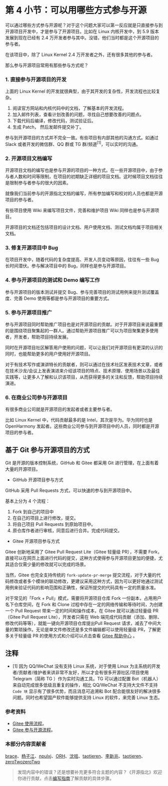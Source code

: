 # 第 4 小节：可以用哪些方式参与开源
可以通过哪些方式参与开源呢？对于这个问题大家可以第一反应就是只直接参与到开源项目开发中，才是参与了开源项目。比如在 Linux 内核开发中，到 5.9 版本发展到现在已经有 2.4 万开发者参与其中。没错，他们当时都是这个开源项目的参与者。

在该项目中，除了 Linux Kernel 2.4 万开发者之外，还有很多其他的参与者。

那么参与开源项目常用有那些参与方式呢？

### 1. 直接参与开源项目的开发

上面的 Linux Kernel 的开发就很典型，由于其开发的复杂性，开发流程也比较复杂。

1. 阅读官方网站和内核代码中的文档，了解基本的开发流程。
2. 加入邮件列表，查看计划改善的问题，寻找自己想要改善的问题点。
3. 下载代码后编译，修改代码，测试验证后。
4. 生成 Patch， 然后发邮件提交补丁。

参与到开源项目的方式并不完全一致。有些项目有内部其他的沟通方式。如通过 Slack 或者开发的微信群、QQ 群或 TG 群/频道<sup>[1]</sup>，可以实时的沟通。

### 2. 开源项目文档编写

开源项目文档的编写也是参与开源的项目的一种方式。在一些开源项目中，由于参与者人数和时间等限制，在项目的初期缺乏详细的项目文档。这时候项目文档往往是限制参与者参与的很大的因素。

就像我们当前参与的开源指北文档的编写，所有参加编写和校对的人员也都是开源项目的参与者。

有些项目使用 Wiki 来编写项目文件，完善和维护项目 Wiki 同样也是参与开源项目。

开源项目的文档还包括项目的设计文档、用户使用文档、测试文档均属于项目相关文档。

### 3. 修复开源项目中 Bug

在项目开发中，随着代码的复杂度提高、开发人员变动等原因，往往有一些 Bug 长时间潜伏。参与解决项目中的 Bug，同样也是参与开源项目。

### 4. 参与开源项目的测试和 Demo 编写工作

参与开源项目的版本测试并提交 Bug、参与完善项目的测试用例来提升测试覆盖度、完善 Demo 使用等都是参与开源项目的重要方式。

### 5. 参与开源项目推广

参与开源项目同时帮助推广项目也是对开源项目的贡献。对于开源项目来说最重要的是围绕项目聚集起的一群人。通过帮助开源项目推广可以为项目聚集更多使用者，开发者，帮助项目持续发展。

同时在开源项目社区解答用户使用的问题，可以让我们对开源项目有更深的认识的同时，也能帮助更多的用户使用好开源项目。

对于有技术写作或演讲特长的贡献者，则可以通过在技术社区发表技术文章，或者在技术沙龙/会议上发表演进来介绍该项目的特点、技术原理、使用场景以及最佳实践等，让更多人了解和认识该项目，从而获得更多的关注和反馈，帮助项目持续演进。

### 6. 在商业公司参与开源项目

有很多商业公司就是开源项目的发起者或者主要参与者。

比如 Linux Kernel 中，代码贡献最多的是 Intel，其次是华为。华为同时也是 OpenHarmony 发起者。这些商业公司参与到开源项目中的人员，同时都是开源项目的参与者。

## 基于 Git 参与开源项目的方式

Git 是开源的版本控制系统，GitHub 和 Gitee 都采用 Git 进行管理，在上面有着大量的开源项目。

* GitHub 开源项目参与方式

GitHub 采用 Pull Requests 方式，可以快速的参与到开源项目中。

基本上分为 4 个流程：

1. Fork 到自己的项目中
2. 在自己的项目上进行修改，提交。
3. 将自己项目 Pull Requests 到原始项目中。
4. 原仓库作者进行审核，同意后进行合并。完成代码提交。

* Gitee 开源项目参与方式

Gitee 创新地采用了 Gitee Pull Request Lite（Gitee 轻量级 PR），不需要 Fork，直接可以在网页上面进行代码的提交，这种方式使得参与开源项目更加的便捷，尤其适合仅需少量的修改就可以完成的场景。

当然，Gitee 也完全支持传统的 `fork-update-pr-merge` 提交流程，对于大量的代码修改或者多个模块的联动修改，更建议采用这种方式，因为可以更好地通过测试用例来验证代码的影响范围和正确性，保证所提交的代码具有一定的质量水准。

对于常见的「Fork + Pull」模式，需要将开源项目仓库 Fork 一份副本，占用用户名下仓库空间，在 Fork 和 Clone 过程中存在一定的网络传输和等待时间，为创建一个 Pull Request 带来一定的时间和操作成本，在 Gitee 就可以通过轻量级 PR（Gitee Pull Request Lite），开发者只需在 Web 端完成代码贡献（添加、删除、修改代码等等），就能一键向开源项目仓库提出Pull Request 请求，减去了中间大量的繁琐操作。无论是单文件修改还是多文件编辑都可以使用轻量级 PR，了解更多关于轻量级 PR 的使用方式和介绍可以点击查看 [Gitee 帮助中心](https://gitee.com/help/articles/4291) 。

## 注释

- [1] 因为 QQ/WeChat 没有支持 Linux 系统，对于使用 Linux 为主系统的开发者/贡献者/维护者来讲非常不友好，所以才会有很多开源社区/项目使用 Telegram（简称 TG ）作为实时沟通工具。TG 可以通过配置 Bot（机器人）来自动完成很多低级且重复的操作，相比 QQ/WeChat 不支持大文件不支持 `Code 块` 显示有了很多优势，而且消息可追溯和 Bot 配合能很友好的解决很多问题。同时也希望国产软件能够提供支持 Linux 的软件，来完善 Linux 生态。

### 参考资料

* [Gitee 使用流程](https://blog.csdn.net/qq_45069279/article/details/106174340)。
* [Gitee 参与开源流程](https://blog.csdn.net/u010852680/article/details/77718998)。

### 本部分内容贡献者

[brace](https://gitee.com/awang)、[杨子江](https://gitee.com/nodexy)、[npulxj](https://gitee.com/npu_lxj)、[ORH](https://gitee.com/orh)、[沈唁](https://gitee.com/sy-records)、[taotieren](https://gitee.com/taotieren)、[李新兆](https://gitee.com/li-xinzhao)、[taotieren](https://gitee.com/taotieren)、[zeroTwozeroTwo](https://gitee.com/zerotwozerotwo)

> 发现内容中的错误？还是想要补充更多符合主题的内容？《开源指北》欢迎你进行贡献，点击[编写指南](./../编写指南.md)了解贡献的具体步骤。